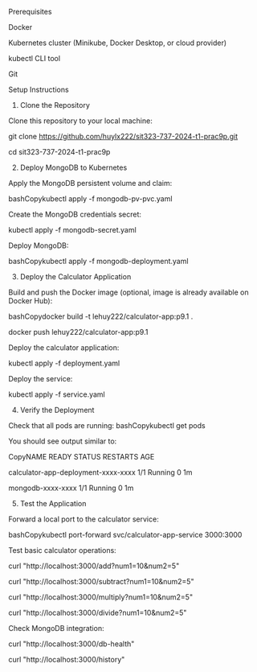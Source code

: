 Prerequisites

Docker

Kubernetes cluster (Minikube, Docker Desktop, or cloud provider)

kubectl CLI tool

Git

Setup Instructions

1. Clone the Repository

Clone this repository to your local machine:

git clone https://github.com/huylx222/sit323-737-2024-t1-prac9p.git

cd sit323-737-2024-t1-prac9p


2. Deploy MongoDB to Kubernetes

Apply the MongoDB persistent volume and claim:

bashCopykubectl apply -f mongodb-pv-pvc.yaml

Create the MongoDB credentials secret:

kubectl apply -f mongodb-secret.yaml

Deploy MongoDB:

bashCopykubectl apply -f mongodb-deployment.yaml


3. Deploy the Calculator Application

Build and push the Docker image (optional, image is already available on Docker Hub):

bashCopydocker build -t lehuy222/calculator-app:p9.1 .

docker push lehuy222/calculator-app:p9.1

Deploy the calculator application:

kubectl apply -f deployment.yaml

Deploy the service:

kubectl apply -f service.yaml


4. Verify the Deployment

Check that all pods are running:
bashCopykubectl get pods

You should see output similar to:

CopyNAME                                       READY   STATUS    RESTARTS   AGE

calculator-app-deployment-xxxx-xxxx        1/1     Running   0          1m

mongodb-xxxx-xxxx                          1/1     Running   0          1m


5. Test the Application

Forward a local port to the calculator service:

bashCopykubectl port-forward svc/calculator-app-service 3000:3000

Test basic calculator operations:

curl "http://localhost:3000/add?num1=10&num2=5"

curl "http://localhost:3000/subtract?num1=10&num2=5"

curl "http://localhost:3000/multiply?num1=10&num2=5"

curl "http://localhost:3000/divide?num1=10&num2=5"

Check MongoDB integration:

curl "http://localhost:3000/db-health"

curl "http://localhost:3000/history"
